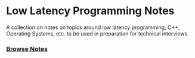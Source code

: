 # Low Latency Programming Notes
A collection on notes on topics around low latency programming, C++, Operating Systems, etc. to be used in preparation for technical interviews.

### [Browse Notes](https://github.com/thealexcons/low-latency-cpp-notes/wiki)
